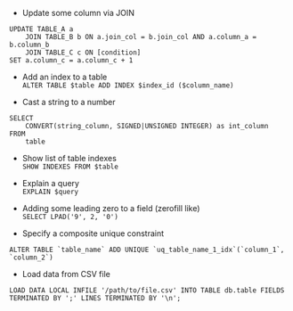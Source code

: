 - Update some column via JOIN  
```
UPDATE TABLE_A a 
    JOIN TABLE_B b ON a.join_col = b.join_col AND a.column_a = b.column_b 
    JOIN TABLE_C c ON [condition]
SET a.column_c = a.column_c + 1
```

- Add an index to a table  
`ALTER TABLE $table ADD INDEX $index_id ($column_name)`

- Cast a string to a number  
```
SELECT 
	CONVERT(string_column, SIGNED|UNSIGNED INTEGER) as int_column
FROM
    table
```

- Show list of table indexes  
`SHOW INDEXES FROM $table`

- Explain a query  
`EXPLAIN $query`

- Adding some leading zero to a field (zerofill like)  
`SELECT LPAD('9', 2, '0')`

- Specify a composite unique constraint  
```
ALTER TABLE `table_name` ADD UNIQUE `uq_table_name_1_idx`(`column_1`, `column_2`)
```

- Load data from CSV file  
```
LOAD DATA LOCAL INFILE '/path/to/file.csv' INTO TABLE db.table FIELDS TERMINATED BY ';' LINES TERMINATED BY '\n';
```
